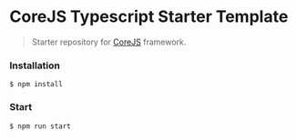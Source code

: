 # CoreJS Typescript Starter Template

> Starter repository for [CoreJS](https://github.com/ialopezg/corejs) framework.

### Installation

```
$ npm install
```

### Start

```
$ npm run start
```

